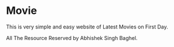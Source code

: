 # Movie
This is very simple and easy website of Latest Movies
on First Day.

All The Resource Reserved by Abhishek  Singh  Baghel.
